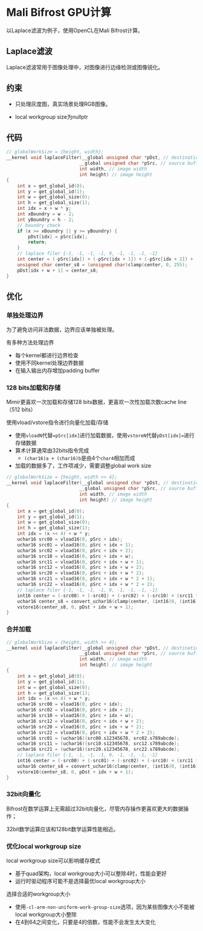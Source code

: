 # Mali Bifrost GPU计算

以Laplace滤波为例子，使用OpenCL在Mali Bifrost计算。



## Laplace滤波

Laplace滤波常用于图像处理中，对图像进行边缘检测或图像锐化。



## 约束

* 只处理灰度图，真实场景处理RGB图像。

* local workgroup size为nullptr



## 代码

```c
// globalWorkSize = {height, width};
__kernel void laplaceFilter(__global unsigned char *pDst, // destination buffer
                           __global unsigned char *pSrc, // source buffer
                           int width, // image width
                           int height) // image height
{
    int x = get_global_id(0);
    int y = get_global_id(1);
    int w = get_global_size(0);
    int h = get_global_size(1);
    int idx = x + w * y;
    int xBoundry = w - 2;
    int yBoundry = h - 2;
    // boundry check
    if (x >= xBoundry || y >= yBoundry) {
        pDst[idx] = pSrc[idx];
        return;
    }
    // laplace filer {-1, -1, -1, -1, 9, -1, -1, -1, -1}
    int center = (-pSrc[idx]) + (-pSrc[idx + 1]) + (-pSrc[idx + 2]) + (-pSrc[idx + w]) + (pSrc[idx + w + 1] * 9) + (-pSrc[idx + w + 2]) + (-pSrc[idx + w * 2]) + (-pSrc[idx + w * 2 + 1]) + (-pSrc[idx + w * 2 + 2]);
    unsigned char center_s8 = (unsigned char)clamp(center, 0, 255);
    pDst[idx + w + 1] = center_s8;
}
```





## 优化

### 单独处理边界

为了避免访问非法数据，边界应该单独被处理。



有多种方法处理边界

* 每个kernel都进行边界检查
* 使用不同kernel处理边界数据
* 在输入输出内存增加padding buffer





### 128 bits加载和存储

Mimir更喜欢一次加载和存储128 bits数据，更喜欢一次性加载次数cache line（512 bits）

使用vload/vstore指令进行向量化加载/存储

* 使用`vloadN`代替`=pSrc[idx]`进行加载数据，使用`vstoreN`代替`pDst[idx]=`进行存储数据
* 算术计算通常由32bits指令完成
  * `(char16)a + (char16)b`是由4个`char4`相加而成
* 加载的数据多了，工作项减少，需要调整global work size



```c
// globalWorkSize = {height, width >> 4};
__kernel void laplaceFilter(__global unsigned char *pDst, // destination buffer
                           __global unsigned char *pSrc, // source buffer
                           int width, // image width
                           int height) // image height
{
    int x = get_global_id(0);
    int y = get_global_id(1);
    int w = get_global_size(0);
    int h = get_global_size(1);
    int idx = (x << 4) + w * y;
    uchar16 src00 = vload16(0, pSrc + idx);
    uchar16 src01 = vload16(0, pSrc + idx + 1);
    uchar16 src02 = vload16(0, pSrc + idx + 2);
    uchar16 src10 = vload16(0, pSrc + idx + w);
    uchar16 src11 = vload16(0, pSrc + idx + w + 1);
    uchar16 src12 = vload16(0, pSrc + idx + w + 2);
    uchar16 src20 = vload16(0, pSrc + idx + w * 2);
    uchar16 src21 = vload16(0, pSrc + idx + w * 2 + 1);
    uchar16 src22 = vload16(0, pSrc + idx + w * 2 + 2);
    // laplace filer {-1, -1, -1, -1, 9, -1, -1, -1, -1}
    int16 center = (-src00) + (-src01) + (-src02) + (-src10) + (src11 * (int16)9) + (-src12) + (-src20) + (-src21) + (-src22);
    uchar16 center_s8 = convert_uchar16(clamp(center, (int16)0, (int16)255));
    vstore16(center_s8, 0, pDst + idx + w + 1);
}
```





### 合并加载

```c
// globalWorkSize = {height, width >> 4};
__kernel void laplaceFilter(__global unsigned char *pDst, // destination buffer
                           __global unsigned char *pSrc, // source buffer
                           int width, // image width
                           int height) // image height
{
    int x = get_global_id(0);
    int y = get_global_id(1);
    int w = get_global_size(0);
    int h = get_global_size(1);
    int idx = (x << 4) + w * y;
    uchar16 src00 = vload16(0, pSrc + idx);
    uchar16 src02 = vload16(0, pSrc + idx + 2);
    uchar16 src10 = vload16(0, pSrc + idx + w);
    uchar16 src12 = vload16(0, pSrc + idx + w + 2);
    uchar16 src20 = vload16(0, pSrc + idx + w * 2);
    uchar16 src22 = vload16(0, pSrc + idx + w * 2 + 2);
    uchar16 src01 = (uchar16)(src00.s12345678, src02.s789abcde);
    uchar16 src11 = (uchar16)(src10.s12345678, src12.s789abcde);
    uchar16 src21 = (uchar16)(src20.s12345678, src22.s789abcde);
    // laplace filer {-1, -1, -1, -1, 9, -1, -1, -1, -1}
    int16 center = (-src00) + (-src01) + (-src02) + (-src10) + (src11 * (int16)9) + (-src12) + (-src20) + (-src21) + (-src22);
    uchar16 center_s8 = convert_uchar16(clamp(center, (int16)0, (int16)255));
    vstore16(center_s8, 0, pDst + idx + w + 1);
}
```





### 32bit向量化

Bifrost在数学运算上无需超过32bit向量化，尽管内存操作更喜欢更大的数据操作；

32bit数学运算应该和128bit数学运算性能相近。





### 优化local workgroup size

local workgroup size可以影响缓存模式

* 基于quad架构，local workgroup大小可以整除4时，性能会更好
* 运行时驱动程序可能不是选择最优local workgroup大小



选择合适的workgroup大小

* 使用`-cl-arm-non-uniform-work-group-size`选项，因为某些图像大小不能被local workgroup大小整除
* 在4到64之间变化，只要是4的倍数，性能不会发生太大变化